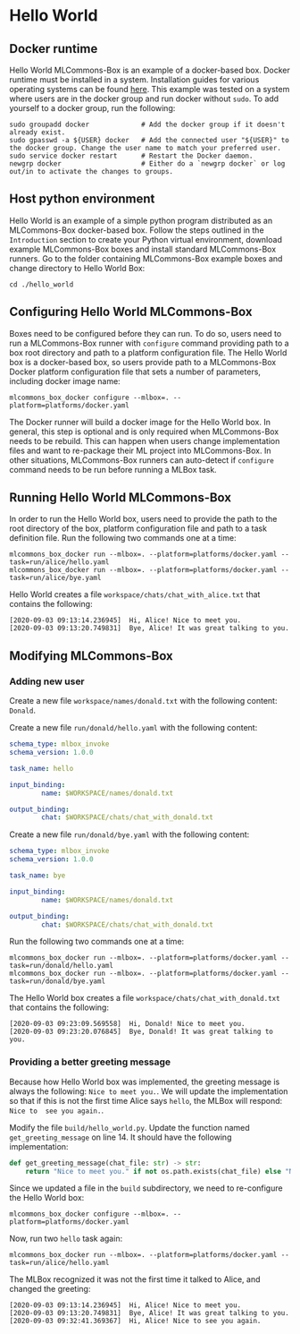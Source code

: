 # Hello World
## Docker runtime
Hello World MLCommons-Box is an example of a docker-based box. Docker runtime must be installed in a system.
Installation guides for various operating systems can be found [here](https://docs.docker.com/engine/install/). This
example was tested on a system where users are in the docker group and run docker without `sudo`. To add yourself to a
docker group, run the following:
```
sudo groupadd docker             # Add the docker group if it doesn't already exist.
sudo gpasswd -a ${USER} docker   # Add the connected user "${USER}" to the docker group. Change the user name to match your preferred user.
sudo service docker restart      # Restart the Docker daemon.
newgrp docker                    # Either do a `newgrp docker` or log out/in to activate the changes to groups.
```

 
## Host python environment
Hello World is an example of a simple python program distributed as an MLCommons-Box docker-based box. Follow the steps
outlined in the `Introduction` section to create your Python virtual environment, download example MLCommons-Box boxes
and install standard MLCommons-Box runners. Go to the folder containing MLCommons-Box example boxes and change directory
to Hello World Box:
```
cd ./hello_world
```


## Configuring Hello World MLCommons-Box
Boxes need to be configured before they can run. To do so, users need to run a MLCommons-Box runner with `configure` 
command providing path to a box root directory and path to a platform configuration file. The Hello World box is a 
docker-based box, so users provide path to a MLCommons-Box Docker platform configuration file that sets a number of
parameters, including docker image name:
```
mlcommons_box_docker configure --mlbox=. --platform=platforms/docker.yaml
```
The Docker runner will build a docker image for the Hello World box. In general, this step is optional and is only
required when MLCommons-Box needs to be rebuild. This can happen when users change implementation files and want to
re-package their ML project into MLCommons-Box. In other situations, MLCommons-Box runners can auto-detect if
`configure` command needs to be run before running a MLBox task.


## Running Hello World MLCommons-Box 
In order to run the Hello World box, users need to provide the path to the root directory of the box, platform
configuration file and path to a task definition file. Run the following two commands one at a time:
```
mlcommons_box_docker run --mlbox=. --platform=platforms/docker.yaml --task=run/alice/hello.yaml
mlcommons_box_docker run --mlbox=. --platform=platforms/docker.yaml --task=run/alice/bye.yaml
```
Hello World creates a file `workspace/chats/chat_with_alice.txt` that contains the following:
```
[2020-09-03 09:13:14.236945]  Hi, Alice! Nice to meet you.
[2020-09-03 09:13:20.749831]  Bye, Alice! It was great talking to you.
```
 
## Modifying MLCommons-Box

### Adding new user 
Create a new file `workspace/names/donald.txt` with the following content: `Donald`.

Create a new file `run/donald/hello.yaml` with the following content:
```yaml
schema_type: mlbox_invoke
schema_version: 1.0.0

task_name: hello

input_binding:
        name: $WORKSPACE/names/donald.txt

output_binding:
        chat: $WORKSPACE/chats/chat_with_donald.txt
```
  
Create a new file `run/donald/bye.yaml` with the following content:
```yaml
schema_type: mlbox_invoke
schema_version: 1.0.0

task_name: bye

input_binding:
        name: $WORKSPACE/names/donald.txt

output_binding:
        chat: $WORKSPACE/chats/chat_with_donald.txt
```

Run the following two commands one at a time:
```
mlcommons_box_docker run --mlbox=. --platform=platforms/docker.yaml --task=run/donald/hello.yaml
mlcommons_box_docker run --mlbox=. --platform=platforms/docker.yaml --task=run/donald/bye.yaml
```
The Hello World box creates a file `workspace/chats/chat_with_donald.txt` that contains the
following:
```
[2020-09-03 09:23:09.569558]  Hi, Donald! Nice to meet you.
[2020-09-03 09:23:20.076845]  Bye, Donald! It was great talking to you.
```


### Providing a better greeting message
Because how Hello World box was implemented, the greeting message is always the following: `Nice to meet you.`. We will
update the implementation so that if this is not the first time Alice says `hello`, the  MLBox will respond: `Nice to 
see you again.`.

Modify the file `build/hello_world.py`. Update the function named `get_greeting_message` on line
14. It should have the following implementation:
```python
def get_greeting_message(chat_file: str) -> str:
    return "Nice to meet you." if not os.path.exists(chat_file) else "Nice to see you again."
```

Since we updated a file in the `build` subdirectory, we need to re-configure the Hello World box:
```
mlcommons_box_docker configure --mlbox=. --platform=platforms/docker.yaml
```
Now, run two `hello` task again:
```
mlcommons_box_docker run --mlbox=. --platform=platforms/docker.yaml --task=run/alice/hello.yaml
```
The MLBox recognized it was not the first time it talked to Alice, and changed the greeting:
```
[2020-09-03 09:13:14.236945]  Hi, Alice! Nice to meet you.
[2020-09-03 09:13:20.749831]  Bye, Alice! It was great talking to you.
[2020-09-03 09:32:41.369367]  Hi, Alice! Nice to see you again.
```
